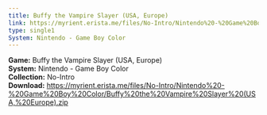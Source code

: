 ```yaml
---
title: Buffy the Vampire Slayer (USA, Europe)
link: https://myrient.erista.me/files/No-Intro/Nintendo%20-%20Game%20Boy%20Color/Buffy%20the%20Vampire%20Slayer%20(USA,%20Europe).zip
type: single1
System: Nintendo - Game Boy Color
---
```

<b>Game:</b> Buffy the Vampire Slayer (USA, Europe)<br>
<b>System:</b> Nintendo - Game Boy Color<br>
<b>Collection:</b> No-Intro<br>
<b>Download:</b> https://myrient.erista.me/files/No-Intro/Nintendo%20-%20Game%20Boy%20Color/Buffy%20the%20Vampire%20Slayer%20(USA,%20Europe).zip